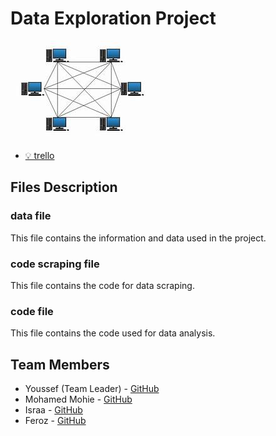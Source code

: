 # Data Exploration Project
![The main box](code%20Scrapping/img/mash.jpg)

- [💡 trello](https://trello.com/b/VIebsUqs/dep-project)
## Files Description

### data file
This file contains the information and data used in the project.

### code scraping file
This file contains the code for data scraping.

### code file
This file contains the code used for data analysis.

## Team Members

- Youssef (Team Leader) - [GitHub](https://github.com/youssefhusain)
- Mohamed Mohie                - [GitHub](https://github.com/iDourgham)
- Israa                                - [GitHub](https://github.com/IsraaMohamedGaber)
- Feroz                                  - [GitHub](https://github.com/fayrouzmgalal)
